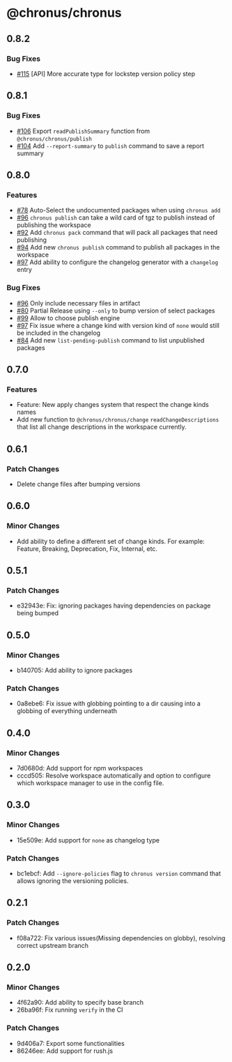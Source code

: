 # @chronus/chronus

## 0.8.2

### Bug Fixes

- [#115](https://github.com/timotheeguerin/chronus/pull/115) [API] More accurate type for lockstep version policy step


## 0.8.1

### Bug Fixes

- [#106](https://github.com/timotheeguerin/chronus/pull/106) Export `readPublishSummary` function from `@chronus/chronus/publish`
- [#104](https://github.com/timotheeguerin/chronus/pull/104) Add `--report-summary` to `publish` command to save a report summary


## 0.8.0

### Features

- [#78](https://github.com/timotheeguerin/chronus/pull/78) Auto-Select the undocumented packages when using `chronus add`
- [#96](https://github.com/timotheeguerin/chronus/pull/96) `chronus publish` can take a wild card of tgz to publish instead of publishing the workspace
- [#92](https://github.com/timotheeguerin/chronus/pull/92) Add `chronus pack` command that will pack all packages that need publishing
- [#94](https://github.com/timotheeguerin/chronus/pull/94) Add new `chronus publish` command to publish all packages in the workspace
- [#97](https://github.com/timotheeguerin/chronus/pull/97) Add ability to configure the changelog generator with a `changelog` entry

### Bug Fixes

- [#96](https://github.com/timotheeguerin/chronus/pull/96) Only include necessary files in artifact
- [#80](https://github.com/timotheeguerin/chronus/pull/80) Partial Release using `--only` to bump version of select packages
- [#99](https://github.com/timotheeguerin/chronus/pull/99) Allow to choose publish engine
- [#97](https://github.com/timotheeguerin/chronus/pull/97) Fix issue where a change kind with version kind of `none` would still be included in the changelog
- [#84](https://github.com/timotheeguerin/chronus/pull/84) Add new `list-pending-publish` command to list unpublished packages


## 0.7.0

### Features
 
- Feature: New apply changes system that respect the change kinds names
- Add new function to `@chronus/chronus/change` `readChangeDescriptions` that list all change descriptions in the workspace currently.

## 0.6.1

### Patch Changes

- Delete change files after bumping versions

## 0.6.0

### Minor Changes

- Add ability to define a different set of change kinds. For example: Feature, Breaking, Deprecation, Fix, Internal, etc.

## 0.5.1

### Patch Changes

- e32943e: Fix: ignoring packages having dependencies on package being bumped

## 0.5.0

### Minor Changes

- b140705: Add ability to ignore packages

### Patch Changes

- 0a8ebe6: Fix issue with globbing pointing to a dir causing into a globbing of everything underneath

## 0.4.0

### Minor Changes

- 7d0680d: Add support for npm workspaces
- cccd505: Resolve workspace automatically and option to configure which workspace manager to use in the config file.

## 0.3.0

### Minor Changes

- 15e509e: Add support for `none` as changelog type

### Patch Changes

- bc1ebcf: Add `--ignore-policies` flag to `chronus version` command that allows ignoring the versioning policies.

## 0.2.1

### Patch Changes

- f08a722: Fix various issues(Missing dependencies on globby), resolving correct upstream branch

## 0.2.0

### Minor Changes

- 4f62a90: Add ability to specify base branch
- 26ba96f: Fix running `verify` in the CI

### Patch Changes

- 9d406a7: Export some functionalities
- 86246ee: Add support for rush.js
